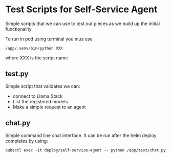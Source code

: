 # Test Scripts for Self-Service Agent

Simple scripts that we can use to test out pieces as we build
up the initial functionality

To run in pod using terminal you mus use 

```
/app/.venv/bin/python XXX
```

where XXX is the script name


## test.py

Simple script that validates we can:
* connect to Llama Stack
* List the registered models
* Make a simple request to an agent

## chat.py

Simple command line chat interface. It can be run after
the helm deploy completes by using:

```
kubectl exec -it deploy/self-service-agent -- python /app/test/chat.py
```
